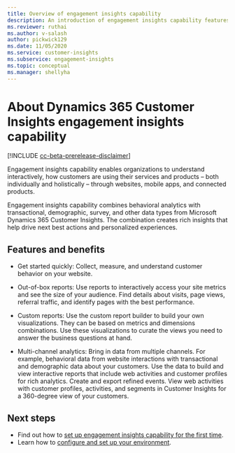 ```yaml
---
title: Overview of engagement insights capability
description: An introduction of engagement insights capability features and benefits. 
ms.reviewer: ruthai
ms.author: v-salash
author: pickwick129
ms.date: 11/05/2020
ms.service: customer-insights
ms.subservice: engagement-insights 
ms.topic: conceptual
ms.manager: shellyha
---
```


# About Dynamics 365 Customer Insights engagement insights capability 

[!INCLUDE [cc-beta-prerelease-disclaimer](includes/cc-beta-prerelease-disclaimer.md)]

Engagement insights capability enables organizations to understand interactively, how customers are using their services and products – both individually and holistically – through websites, mobile apps, and connected products. 

Engagement insights capability combines behavioral analytics with transactional, demographic, survey, and other data types from Microsoft Dynamics 365 Customer Insights. The combination creates rich insights that help drive next best actions and personalized experiences. 

## Features and benefits

- Get started quickly: Collect, measure, and understand customer behavior on your website.

- Out-of-box reports: Use reports to interactively access your site metrics and see the size of your audience. Find details about visits, page views, referral traffic, and identify pages with the best performance.

- Custom reports: Use the custom report builder to build your own visualizations. They can be based on metrics and dimensions combinations. Use these visualizations to curate the views you need to answer the business questions at hand.

- Multi-channel analytics: Bring in data from multiple channels. For example, behavioral data from website interactions with transactional and demographic data about your customers. Use the data to build and view interactive reports that include web activities and customer profiles for rich analytics. Create and export refined events. View web activities with customer profiles, activities, and segments in Customer Insights for a 360-degree view of your customers.


## Next steps

- Find out how to [set up engagement insights capability for the first time](quickstart.md).
- Learn how to [configure and set up your environment](get-started.md).

